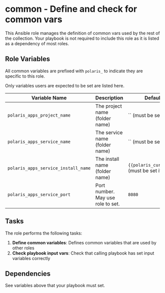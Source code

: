 # common - Define and check for common vars

This Ansible role manages the definition of common vars used by the rest of the collection. Your playbook is not required
to include this role as it is listed as a dependency of most roles.

## Role Variables

All common variables are prefixed with `polaris_` to indicate they are specific to this role.

Only variables users are expected to be set are listed here.

| Variable Name                       | Description                        | Default Value      |
|-------------------------------------|------------------------------------|--------------------|
| `polaris_apps_project_name`         | The project name (folder name)     | `` (must be set)   |
| `polaris_apps_service_name`         | The service name (folder name)     | `` (must be set)   |
| `polaris_apps_service_install_name` | The install name (folder name)     | `{{polaris_current_folder}}` (must be set if installing)   |
| `polaris_apps_service_port`         | Port number. May use role to set.  | `8080`             |


## Tasks

The role performs the following tasks:

1. **Define common variables**: Defines common variables that are used by other roles
2. **Check playbook input vars**: Check that calling playbook has set input variables correctly

## Dependencies

See variables above that your playbook must set.
